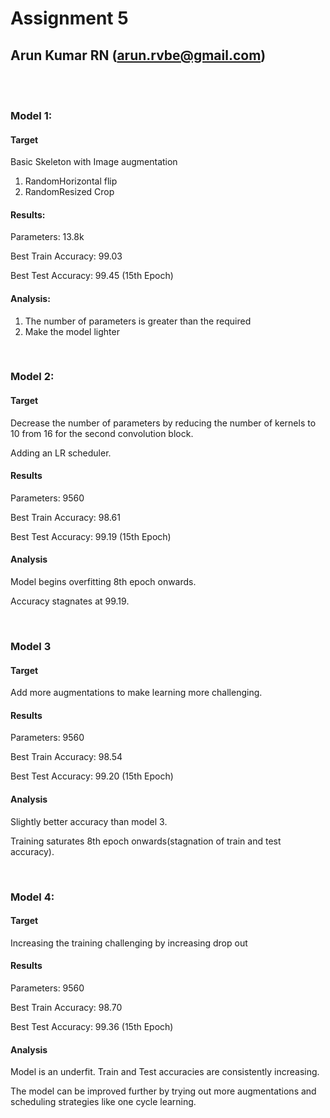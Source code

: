 # Assignment 5
## Arun Kumar RN (arun.rvbe@gmail.com)
<br>
<br>



### Model 1:
#### Target
Basic Skeleton with Image augmentation 
1. RandomHorizontal flip
2. RandomResized Crop

#### Results:
Parameters: 13.8k

Best Train Accuracy: 99.03

Best Test Accuracy: 99.45 (15th Epoch)
#### Analysis:

1. The number of parameters is greater than the required
2. Make the model lighter

 
<br>
 
### Model 2:
#### Target
Decrease the number of parameters by reducing the number of kernels to 10 from 16 for the second convolution block.

Adding an LR scheduler. 
#### Results
Parameters: 9560

Best Train Accuracy: 98.61

Best Test Accuracy: 99.19 (15th Epoch)
#### Analysis
Model begins overfitting 8th epoch onwards.

Accuracy stagnates at 99.19.

<br>

### Model 3
#### Target
Add more augmentations to make learning more challenging.
#### Results
Parameters: 9560

Best Train Accuracy: 98.54

Best Test Accuracy: 99.20 (15th Epoch)
#### Analysis
Slightly better accuracy than model 3. 

Training saturates 8th epoch onwards(stagnation of train and test accuracy).

<br>

### Model 4:
#### Target
Increasing the training challenging by increasing drop out
#### Results
Parameters: 9560

Best Train Accuracy: 98.70

Best Test Accuracy: 99.36 (15th Epoch)
#### Analysis
Model is an underfit. Train and Test accuracies are consistently increasing.

The model can be improved further by trying out more augmentations and scheduling strategies like one cycle learning.
